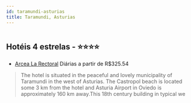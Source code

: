 ```yaml
---
id: taramundi-asturias
title: Taramundi, Asturias
---
```


<center><img src="https://i.vanillatours.com/2/0/7/0/3/2/0/230702/Y/1001.jpg" alt="" /></center>


## Hotéis 4 estrelas - ⭐️⭐️⭐️⭐️

-    [Arcea La Rectoral](https://www.hurb.com/hoteis/taramundi/arcea-la-rectoral-JNP-JP808961?cmp=18055) Diárias a partir de R$325.54
   > The hotel is situated in the peaceful and lovely municipality of Taramundi in the west of Asturias. The Castropol beach is located some 3 km from the hotel and Asturia Airport in Oviedo is approximately 160 km away.This 18th century building in typical we
